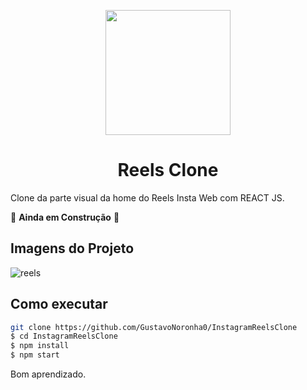 <p align="center">
  <img src="https://uxwing.com/wp-content/themes/uxwing/download/10-brands-and-social-media/instagram-reels.png" width="200"/>
</p>

<h1 align="center">
 Reels Clone
</h1>

Clone da parte visual da home do Reels Insta Web com REACT JS.

🚧 **Ainda em Construção** 🚧

## Imagens do Projeto
![reels](https://user-images.githubusercontent.com/77861206/105901080-99669900-5ffb-11eb-9bea-544901b0dfd3.PNG)


## Como executar

```bash
git clone https://github.com/GustavoNoronha0/InstagramReelsClone
$ cd InstagramReelsClone
$ npm install
$ npm start
```

Bom aprendizado.<br/>